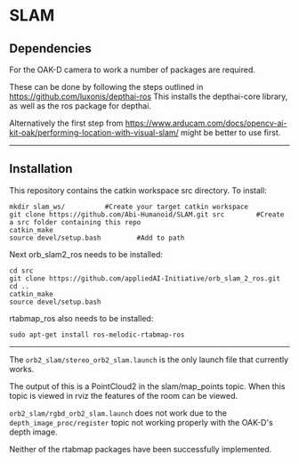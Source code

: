 # SLAM

## Dependencies ##
For the OAK-D camera to work a number of packages are required. 

These can be done by following the steps outlined in https://github.com/luxonis/depthai-ros
This installs the depthai-core library, as well as the ros package for depthai.

Alternatively the first step from https://www.arducam.com/docs/opencv-ai-kit-oak/performing-location-with-visual-slam/ might be better to use first.

---
## Installation ##
This repository contains the catkin workspace src directory.
To install:
```
mkdir slam_ws/          #Create your target catkin workspace
git clone https://github.com/Abi-Humanoid/SLAM.git src        #Create a src folder containing this repo
catkin_make 
source devel/setup.bash         #Add to path
```

Next orb_slam2_ros needs to be installed:
```
cd src
git clone https://github.com/appliedAI-Initiative/orb_slam_2_ros.git
cd ..
catkin_make
source devel/setup.bash
```
rtabmap_ros also needs to be installed:

```
sudo apt-get install ros-melodic-rtabmap-ros
```



---
The ```orb2_slam/stereo_orb2_slam.launch``` is the only launch file that currently works.

The output of this is a PointCloud2 in the slam/map_points topic.
When this topic is viewed in rviz the features of the room can be viewed.

```orb2_slam/rgbd_orb2_slam.launch``` does not work due to the ```depth_image_proc/register``` topic not working properly with the OAK-D's depth image.

Neither of the rtabmap packages have been successfully implemented.
